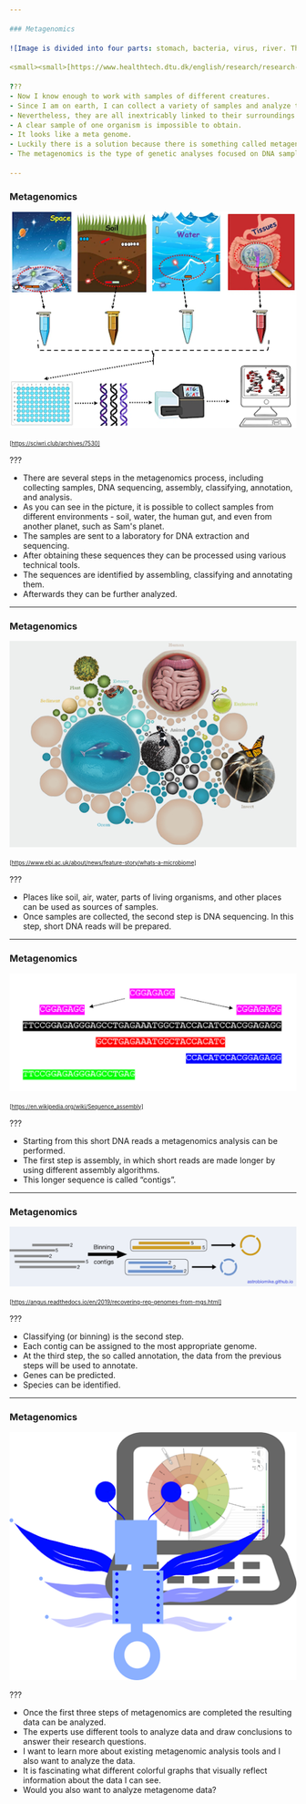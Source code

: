 ```yaml
---

### Metagenomics

![Image is divided into four parts: stomach, bacteria, virus, river. The loupe above all parts shows the DNA double helix.](images/metagenomics1.png)

<small><small>[https://www.healthtech.dtu.dk/english/research/research-sections/section-bioinformatics/group-metagenomics]</small></small>

???
- Now I know enough to work with samples of different creatures. 
- Since I am on earth, I can collect a variety of samples and analyze them. 
- Nevertheless, they are all inextricably linked to their surroundings. 
- A clear sample of one organism is impossible to obtain.
- It looks like a meta genome.
- Luckily there is a solution because there is something called metagenomics. 
- The metagenomics is the type of genetic analyses focused on DNA samples extracted from the environment.

---
```


### Metagenomics

![Metagenimics process is presented. There are four pictures: space, soil, water, tissues. From all four pictures there are arrows to the test tubes. Then the arrow leads to the table describing the samples. Next, to the DNA picture. Then, to the sequencing machine. Then, to the computer.](images/metagenomics2.png)

<small><small>[https://sciwri.club/archives/7530]</small></small>

???
- There are several steps in the metagenomics process, including collecting samples, DNA sequencing, assembly, classifying, annotation, and analysis.
- As you can see in the picture, it is possible to collect samples from different environments - soil, water, the human gut, and even from another planet, such as Sam's planet.
- The samples are sent to a laboratory for DNA extraction and sequencing.
- After obtaining these sequences they can be processed using various technical tools. 
- The sequences are identified by assembling, classifying and annotating them. 
- Afterwards they can be further analyzed.

---

### Metagenomics

![There are many clusters of different sizes.](images/metagenomics3.png)

<small><small>[https://www.ebi.ac.uk/about/news/feature-story/whats-a-microbiome]</small></small>

???
- Places like soil, air, water, parts of living organisms, and other places can be used as sources of samples.
- Once samples are collected, the second step is DNA sequencing. In this step, short DNA reads will be prepared.

---

### Metagenomics

![Reads that coincide with individual parts of each other and make up contigs](images/contigs.png)

<small><small>[https://en.wikipedia.org/wiki/Sequence_assembly]</small></small>

???
- Starting from this short DNA reads a metagenomics analysis can be performed. 
- The first step is assembly, in which short reads are made longer by using different assembly algorithms. 
- This longer sequence is called “contigs”.

---

### Metagenomics

![Contigs are assigned to specific labels.](images/binning.png)

<small><small>[https://angus.readthedocs.io/en/2019/recovering-rep-genomes-from-mgs.html]</small></small>

???
- Classifying (or binning) is the second step. 
- Each contig can be assigned to the most appropriate genome.
- At the third step, the so called annotation, the data from the previous steps will be used to annotate.
- Genes can be predicted. 
- Species can be identified.

---

### Metagenomics

![Sam is in front of computer screen on which there is a pie-chart.](images/sam-and-graph.png)


???
- Once the first three steps of metagenomics are completed the resulting data can be analyzed. 
- The experts use different tools to analyze data and draw conclusions to answer their research questions.
- I want to learn more about existing metagenomic analysis tools and I also want to analyze the data.
- It is fascinating what different colorful graphs that visually reflect information about the data I can see.
- Would you also want to analyze metagenome data?